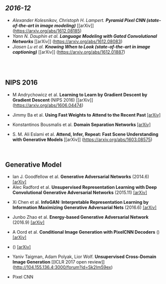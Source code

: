 ## <i>2016-12</i>

* <i>Alexander Kolesnikov, Christoph H. Lampert. <b> Pyramid Pixel CNN (state-of-the-art in image modeling)</i></b> [[arXiv]] (https://arxiv.org/abs/1612.08185)
* <i>Yann N. Dauphin et al. <b>Language Modeling with Gated Convolutional Networks </b></i>[[arXiv]] (https://arxiv.org/abs/1612.08083)
* <i> Jiasen Lu et al. <b> Knowing When to Look (state-of-the-art in image captioning)</b></i> [[arXiv]] (https://arxiv.org/abs/1612.01887)

<br>



<br>

## NIPS 2016

* M Andrychowicz et al. <b> Learning to Learn by Gradient Descent by Gradient Descent </b> (NIPS 2016) [[arXiv]] (https://arxiv.org/abs/1606.04474)

* Jimmy Ba et al. <b> Using Fast Weights to Attend to the Recent Past </b> [[arXiv]](https://arxiv.org/abs/1610.06258)

* Konstantinos Bousmalis et al. <b> Domain Separation Networks </b> [[arXiv]](https://arxiv.org/abs/1608.06019)

* S. M. Ali Eslami et al. <b> Attend, Infer, Repeat: Fast Scene Understanding with Generative Models </b> [[arXiv]] (https://arxiv.org/abs/1603.08575)

<br>

## Generative Model 

- Ian J. Goodfellow et al. <b>Generative Adversarial Networks</b> (2014.6) [[arXiv]](https://arxiv.org/abs/1406.2661)
- Alec Radford et al. <b>Unsupervised Representation Learning with Deep Convolutional Generative Adversarial Networks</b> (2015.11)  [[arXiv]](https://arxiv.org/abs/1511.06434)

* Xi Chen et al. <b>InfoGAN: Interpretable Representation Learning by Information Maximizing Generative Adversarial Nets</b> (2016.6) [[arXiv]](https://arxiv.org/abs/1606.03657)

* Junbo Zhao et al. <b>Energy-based Generative Adversarial Network</b> (2016.9) [[arXiv]](https://arxiv.org/abs/1609.03126)

* A Oord et al. <b>Conditional Image Generation with PixelCNN Decoders</b> () [[arXiv]]()

* <b></b> () [[arXiv]]()

* Yaniv Taigman, Adam Polyak, Lior Wolf. <b>Unsupervised Cross-Domain Image Generation</b> [[ICLR 2017 open review]] (http://104.155.136.4:3000/forum?id=Sk2Im59ex) 


* Pixel CNN



